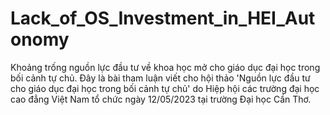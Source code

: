 # Lack_of_OS_Investment_in_HEI_Autonomy
Khoảng trống nguồn lực đầu tư về khoa học mở cho giáo dục đại học trong bối cảnh tự chủ.
Đây là bài tham luận viết cho hội thảo 'Nguồn lực đầu tư cho giáo dục đại học trong bối cảnh tự chủ' do Hiệp hội các trường đại học cao đẳng Việt Nam tổ chức ngày 12/05/2023 tại trường Đại học Cần Thơ.
